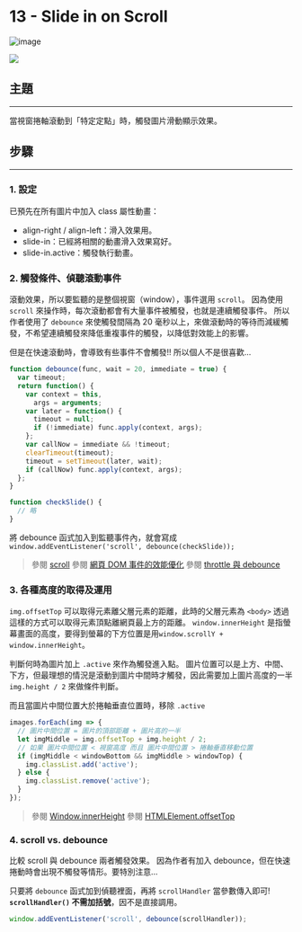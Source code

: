 # 13 - Slide in on Scroll

![image](https://img.shields.io/badge/JavaScript30-exercise-brightgreen.svg)

![](https://images2.imgbox.com/0c/28/9Ep0DzhO_o.jpg)

## 主題

---

當視窗捲軸滾動到「特定定點」時，觸發圖片滑動顯示效果。

## 步驟

---

### 1. 設定

已預先在所有圖片中加入 class 屬性動畫：

- align-right / align-left：滑入效果用。
- slide-in：已經將相關的動畫滑入效果寫好。
- slide-in.active：觸發執行動畫。

### 2. 觸發條件、偵聽滾動事件

滾動效果，所以要監聽的是整個視窗（window），事件選用 `scroll`。
因為使用 `scroll` 來操作時，每次滾動都會有大量事件被觸發，也就是連續觸發事件。
所以作者使用了 `debounce` 來使觸發間隔為 20 毫秒以上，來做滾動時的等待而減緩觸發，不希望連續觸發來降低重複事件的觸發，以降低對效能上的影響。

但是在快速滾動時，會導致有些事件不會觸發!! 所以個人不是很喜歡...

```js
function debounce(func, wait = 20, immediate = true) {
  var timeout;
  return function() {
    var context = this,
      args = arguments;
    var later = function() {
      timeout = null;
      if (!immediate) func.apply(context, args);
    };
    var callNow = immediate && !timeout;
    clearTimeout(timeout);
    timeout = setTimeout(later, wait);
    if (callNow) func.apply(context, args);
  };
}

function checkSlide() {
  // 略
}
```

將 debounce 函式加入到監聽事件內，就會寫成 `window.addEventListener('scroll', debounce(checkSlide));`

> 參閱 [scroll](https://developer.mozilla.org/zh-TW/docs/Web/API/Document/scroll_event)
> 參閱 [網頁 DOM 事件的效能優化](https://mropengate.blogspot.com/2017/12/dom-debounce-throttle.html)
> 參閱 [throttle 與 debounce](https://blog.camel2243.com/2017/06/05/javascript-throttle-%E8%88%87-debounce%EF%BC%8C%E8%99%95%E7%90%86%E9%A0%BB%E7%B9%81%E7%9A%84-callback-%E5%9F%B7%E8%A1%8C%E9%A0%BB%E7%8E%87/)

### 3. 各種高度的取得及運用

`img.offsetTop` 可以取得元素離父層元素的距離，此時的父層元素為 `<body>` 透過這樣的方式可以取得元素頂點離網頁最上方的距離。
`window.innerHeight` 是指螢幕畫面的高度，要得到螢幕的下方位置是用`window.scrollY + window.innerHeight`。

判斷何時為圖片加上 `.active` 來作為觸發進入點。
圖片位置可以是上方、中間、下方，但最理想的情況是滾動到圖片中間時才觸發，因此需要加上圖片高度的一半 `img.height / 2` 來做條件判斷。

而且當圖片中間位置大於捲軸垂直位置時，移除 `.active`

```js
images.forEach(img => {
  // 圖片中間位置 = 圖片的頂部距離 + 圖片高的一半
  let imgMiddle = img.offsetTop + img.height / 2;
  // 如果 圖片中間位置 < 視窗高度 而且 圖片中間位置 > 捲軸垂直移動位置
  if (imgMiddle < windowBottom && imgMiddle > windowTop) {
    img.classList.add('active');
  } else {
    img.classList.remove('active');
  }
});
```

> 參閱 [Window.innerHeight](https://developer.mozilla.org/zh-CN/docs/Web/API/Window/innerHeight)
> 參閱 [HTMLElement.offsetTop](https://developer.mozilla.org/zh-CN/docs/Web/API/HTMLElement/offsetTop)

### 4. scroll vs. debounce

比較 scroll 與 debounce 兩者觸發效果。
因為作者有加入 debounce，但在快速捲動時會出現不觸發等情形。要特別注意...

只要將 `debounce` 函式加到偵聽裡面，再將 `scrollHandler` 當參數傳入即可! **`scrollHandler()` 不需加括號**，因不是直接調用。

```js
window.addEventListener('scroll', debounce(scrollHandler));
```
